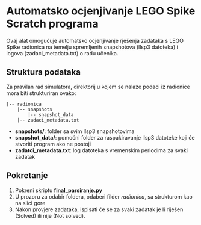 # Automatsko ocjenjivanje LEGO Spike Scratch programa

Ovaj alat omogućuje automatsko ocjenjivanje rješenja zadataka s LEGO Spike radionica na temelju spremljenih snapshotova (llsp3 datoteka) i logova (zadaci_metadata.txt) o radu učenika.

## **Struktura podataka**

Za pravilan rad simulatora, direktorij u kojem se nalaze podaci iz radionice mora biti strukturiran ovako:

```text
|-- radionica
    |-- snapshots
        |-- snapshot_data
    |-- zadaci_metadata.txt
```

- **snapshots/**: folder sa svim llsp3 snapshotovima
- **snapshot_data/**: pomoćni folder za raspakiravanje llsp3 datoteke koji će stvoriti program ako ne postoji
- **zadatci_metadata.txt**: log datoteka s vremenskim periodima za svaki zadatak

## **Pokretanje**

1. Pokreni skriptu **final_parsiranje.py**
2. U prozoru za odabir foldera, odaberi filder *radionica*, sa strukturom kao na slici gore
3. Nakon provjere zadataka, ispisati će se  za svaki zadatak je li riješen (Solved) ili nije (Not solved).
